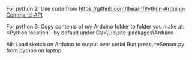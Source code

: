 For python 2:
Use code from
https://github.com/thearn/Python-Arduino-Command-API

For python 3:
Copy contents of my Arduino folder to folder you make at: 
<Python location - by default under C:/>\Lib\site-packages\Arduino

All:
Load sketch on Arduino to output over serial
Run pressureSensor.py from python on laptop 

